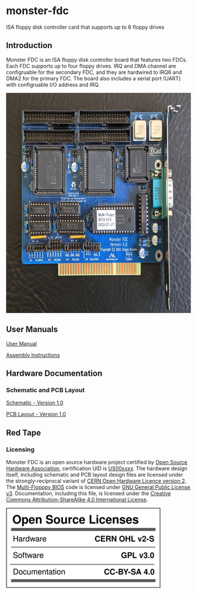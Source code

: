 # monster-fdc
ISA floppy disk controller card that supports up to 8 floppy drives

## Introduction
Monster FDC is an ISA floppy disk controller board that features two FDCs. Each FDC supports up to four floppy drives. IRQ and DMA channel are configruable for the secondary FDC, and they are hardwired to IRQ6 and DMA2 for the primary FDC. The board also includes a serial port (UART) with configruable I/O address and IRQ.

<img src="images/Monster_FDC-Assembled_Board.jpg" alt="Monster FDC Assembled Board" height="600"> 

## User Manuals

[User Manual](User_Manual.md)

[Assembly Instructions](Assembly_Instructions.md)

## Hardware Documentation

### Schematic and PCB Layout

[Schematic - Version 1.0](KiCad/isa_monster_fdc-Schematic-1.0.pdf)

[PCB Layout - Version 1.0](KiCad/isa_monster_fdc-Board-1.0.pdf)

## Red Tape

### Licensing

Monster FDC is an open source hardware project certified by [Open Source Hardware Association](https://www.oshwa.org/), certification UID is [US00xxxx](https://certification.oshwa.org/us00xxxx.html). The hardware design itself, including schematic and PCB layout design files are licensed under the strongly-reciprocal variant of [CERN Open Hardware Licence version 2](license-cern_ohl_s_v2.txt). The [Multi-Flopppy BIOS](https://github.com/skiselev/floppy_bios) code is licensed under [GNU General Public License v3](license-gpl-3.0.txt). Documentation, including this file, is licensed under the [Creative Commons Attribution-ShareAlike 4.0 International License](license-cc-by-sa-4.0.txt).

![CERN-OHL-2.0-S, GPL-3.0, CC-BY-SA-4.0](images/CERN-OHL-2.0-S_GPL-3.0-only_CC-BY-SA-4.0.svg)
